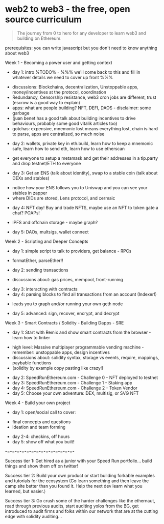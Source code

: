 # web2 to web3 - the free, open source curriculum
>The journey from 0 to hero for any developer to learn web3 and building on Ethereum.

prerequisites: you can write javascript but you don't need to know anything about web3

Week 1 - Becoming a power user and getting context
- day 1: intro %TODO% - %%% we'll come back to this and fill in whatever details we need to cover up front %%%
*   discussions: Blockchains, decentralization, Unstoppable apps, money/incentives at the protocol, coordination
*   Redundancy, Censorship resistance, web3 cron jobs are different, trust (escrow is a good way to explain)
*   apps: what are people building? NFT, DEFI, DAOS - disclaimer: some garbage
*   (juan benet has a good talk about building incentives to drive behaviours, probably some good vitalik articles too)
*   gotchas: expensive, mnemonic lost means everything lost, chain is hard to parse, apps are centralized, so much noise
- day 2: wallets, private key in eth.build, learn how to keep a mnemonic safe, learn how to send eth, learn how to use etherscan 
*   get everyone to setup a metamask and get their addresses in a tip.party and drop testnet/ETH to everyone
- day 3: Get an ENS (talk about identity), swap to a stable coin (talk about DEXs and stables)
*   notice how your ENS follows you to Uniswap and you can see your stables in zapper 
*   where DIDs are stored, Lens protocol, and cermaic 
- day 4: NFT day! Buy and trade NFTS, maybe use an NFT to token gate a chat? POAPs!
*   IPFS and offchain storage - maybe graph? 
- day 5: DAOs, multsigs, wallet connect


Week 2 - Scripting and Deeper Concepts
- day 1: simple script to talk to providers, get balance - RPCs
*   formatEther, parseEther!!
- day 2: sending transactions 
*   discussions about: gas prices, mempool, front-running
- day 3: interacting with contracts
- day 4: parsing blocks to find all transactions from an account (Indexer!)
*   leads you to graph and/or running your own geth node
- day 5: advanced: sign, recover, encrypt, and decrypt


Week 3 - Smart Contracts / Solidity  - Building Dapps - SRE
- day 1: Start with Remix and show smart contracts from the browser - learn how to tinker
*   high level: Massive multiplayer programmable vending machine - remember: unstoppable apps, design incentives 
*   discussions about: solidity syntax, storage vs events, require, mappings, paybable functions 
*   (solidity by example copy pasting like crazy!)
- day 2: SpeedRunEthereum.com - Challenge 0 - NFT deployed to testnet
- day 3: SpeedRunEthereum.com - Challenge 1 - Staking app 
- day 4: SpeedRunEthereum.com - Challenge 2 - Token Vendor
- day 5: Choose your own adventure: DEX, multisig, or SVG NFT

Week 4 - Build your own project 
- day 1: open/social call to cover:
*   final concepts and questions
*   ideation and team forming
- day 2-4: checkins, off hours
- day 5: show off what you built!

-=-=-=-=-=-=-=-=-=-=-=-=-=-=-

Success tier 1: Get hired as a junior with your Speed Run portfolio... build things and show them off on twitter! 

Success tier 2: Build your own product or start building forkable examples and tutorials for the ecosystem 
(Go learn something and then leave the camp site better than you found it. Help the next dev learn what you learned, but easier.) 

Success tier 3: Go crush some of the harder challenges like the ethernaut, read through previous audits, start auditing yolos from the BG, get introduced to audit firms and folks within our network that are at the cutting edge with solidity auditing...
